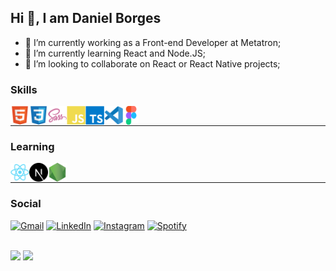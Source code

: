 ## Hi 👋, I am Daniel Borges

<div>

- 🔭 I’m currently working as a Front-end Developer at Metatron;
- 🌱 I’m currently learning React and Node.JS;
- 👯 I’m looking to collaborate on React or React Native projects;

</div>

<div>

### Skills    
[<img align="left" alt="html" title="html" width="30px" src="https://raw.githubusercontent.com/devicons/devicon/master/icons/html5/html5-original.svg" />][html]
[<img align="left" alt="css" title="css" width="30px" src="https://raw.githubusercontent.com/devicons/devicon/master/icons/css3/css3-original.svg" />][css]
[<img align="left" alt="sass" title="sass" width="30px" src="https://raw.githubusercontent.com/devicons/devicon/9f4f5cdb393299a81125eb5127929ea7bfe42889/icons/sass/sass-original.svg"   />][sass]
[<img align="left" alt="javascript" title="javascript" width="30px" src="https://raw.githubusercontent.com/devicons/devicon/master/icons/javascript/javascript-plain.svg" />][javascript]
[<img align="left" alt="typescript" title="typescript" width="30px" src="https://raw.githubusercontent.com/devicons/devicon/master/icons/typescript/typescript-plain.svg" />][typescript]
    
<img align="left" alt="vscode" title="vscode" width="30px" src="https://raw.githubusercontent.com/devicons/devicon/9f4f5cdb393299a81125eb5127929ea7bfe42889/icons/vscode/vscode-original.svg" />

<img align="left" alt="figma" title="figma" width="25px" height="30px" src="https://raw.githubusercontent.com/devicons/devicon/9f4f5cdb393299a81125eb5127929ea7bfe42889/icons/figma/figma-original.svg" />
    
</div>
    
<br>
<hr>
<div>
    
### Learning
[<img align="left" alt="react" title="react" width="30px" src="https://raw.githubusercontent.com/devicons/devicon/master/icons/react/react-original.svg" />][react]
[<img align="left" alt="next-js" title="next-js" width="30px" src="https://raw.githubusercontent.com/devicons/devicon/master/icons/nextjs/nextjs-original.svg" />][next-js]
[<img align="left" alt="node" title="node" width="30px" src="https://raw.githubusercontent.com/github/explore/80688e429a7d4ef2fca1e82350fe8e3517d3494d/topics/nodejs/nodejs.png" />][node]
    
</div>    
<br>
<hr>

<div>
    
### Social
[![Gmail](https://img.shields.io/badge/Gmail-D14836?style=for-the-badge&logo=gmail&logoColor=white)][mail]
[![LinkedIn](https://img.shields.io/badge/linkedin-%230077B5.svg?style=for-the-badge&logo=linkedin&logoColor=white)][linkedin]
[![Instagram](https://img.shields.io/badge/instagram-%23E4405F.svg?style=for-the-badge&logo=Instagram&logoColor=white)][instagram]
[![Spotify](https://img.shields.io/badge/Spotify-1ED760?style=for-the-badge&logo=spotify&logoColor=white)][spotify]
    
</div>
    
<br/>

<div>
    <img height="180em" src="https://github-readme-stats.vercel.app/api?username=b0rgesdaniel&show_icons=true&theme=tokyonight" />
    <img height="180em" src="https://github-readme-stats.vercel.app/api/top-langs/?username=b0rgesdaniel&layout=compact&langs_count=7&theme=tokyonight" />
</div>

[mail]: mailto:dlopesborges@gmail.com
[instagram]: https://www.instagram.com/borges.dn/
[linkedin]: https://www.linkedin.com/in/daniel-b0rges/
[html]: https://devdocs.io/html/
[css]: https://devdocs.io/css/
[javascript]: https://devdocs.io/javascript/
[sass]: https://sass-lang.com
[typescript]: https://devdocs.io/typescript/
[react]: https://www.react.com/
[react-native]: https://reactnative.dev
[next-js]: https://nextjs.org
[node]: https://devdocs.io/node/
[python]: https://devdocs.io/python~3.9/
[spotify]: https://open.spotify.com/user/dnborges?si=1329288a76e24c26
